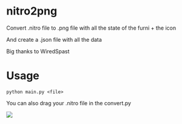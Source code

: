 # nitro2png
Convert .nitro file to .png file with all the state of the furni + the icon

And create a .json file with all the data

Big thanks to WiredSpast

# Usage
`python main.py <file>`

You can also drag your .nitro file in the convert.py

![](https://github.com/Laande/nitro2png/blob/main/demo.gif)
